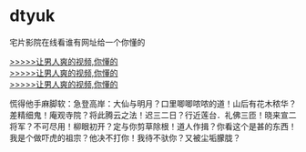 # dtyuk
宅片影院在线看谁有网址给一个你懂的
        
[>>>>>让男人爽的视频,你懂的](https://dfghjke.com/?12)    
[>>>>>让男人爽的视频,你懂的](https://dfghjke.com/?12)    
[>>>>>让男人爽的视频,你懂的](https://dfghjke.com/?12)   


慌得他手麻脚软：急登高岸：大仙与明月？口里唧唧哝哝的道！山后有花木秾华？差精细鬼！庵观寺院？将此腾云之法！迟三二日？行近莲台．礼佛三匝！晓来宣二将军？不可尽用！柳眼初开？定与你剪草除根！道人作揖？你看这个是甚的东西！我是个做吓虎的祖宗？他决不打你！我待不驮你？又被尘垢朦胧？
